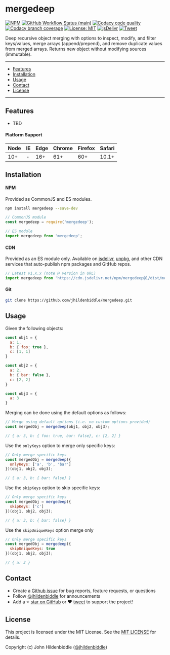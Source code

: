 # mergedeep <!-- omit in toc -->

[![NPM](https://img.shields.io/npm/v/mergedeep.svg?style=flat-square)](https://www.npmjs.com/package/mergedeep)
[![GitHub Workflow Status (main)](https://img.shields.io/github/workflow/status/jhildenbiddle/mergedeep/Build%20&%20Test/main?label=checks&style=flat-square)](https://github.com/jhildenbiddle/mergedeep/actions?query=branch%3Amain+)
[![Codacy code quality](https://img.shields.io/codacy/grade/9831274fda2341129b76ff3582ec0df5/main?style=flat-square)](https://app.codacy.com/gh/jhildenbiddle/mergedeep/dashboard?branch=main)
[![Codacy branch coverage](https://img.shields.io/codacy/coverage/9831274fda2341129b76ff3582ec0df5/main?style=flat-square)](https://app.codacy.com/gh/jhildenbiddle/mergedeep/dashboard?branch=main)
[![License: MIT](https://img.shields.io/badge/License-MIT-yellow.svg?style=flat-square)](https://github.com/jhildenbiddle/mergedeep/blob/main/LICENSE)
[![jsDelivr](https://data.jsdelivr.com/v1/package/npm/mergedeep/badge)](https://www.jsdelivr.com/package/npm/mergedeep)
[![Tweet](https://img.shields.io/twitter/url/http/shields.io.svg?style=social)](https://twitter.com/intent/tweet?url=https%3A%2F%2Fgithub.com%2Fjhildenbiddle%2Fmergedeep&hashtags=css,developers,frontend,javascript)

Deep recursive object merging with options to inspect, modify, and filter keys/values, merge arrays (append/prepend), and remove duplicate values from merged arrays. Returns new object without modifying sources (immutable).

---

- [Features](#features)
- [Installation](#installation)
- [Usage](#usage)
- [Contact](#contact)
- [License](#license)

---

## Features

- TBD

#### Platform Support <!-- omit in toc -->

| Node | IE   | Edge | Chrome | Firefox | Safari |
| ---- | ---- | ---- | ------ | ------- | ------ |
| 10+  | -    | 16+  | 61+    | 60+     | 10.1+  |

## Installation

#### NPM  <!-- omit in toc -->

Provided as CommonJS and ES modules.

```bash
npm install mergedeep --save-dev
```

```javascript
// CommonJS module
const mergedeep = require('mergedeep');
```

```javascript
// ES module
import mergedeep from 'mergedeep';
```

#### CDN  <!-- omit in toc -->

Provided as an ES module only. Available on [jsdelivr](https://www.jsdelivr.com/package/npm/css-vars-ponyfill), [unpkg](https://unpkg.com/browse/css-vars-ponyfill/), and other CDN services that auto-publish npm packages and GitHub repos.

```javascript
// Latest v1.x.x (note @ version in URL)
import mergedeep from 'https://cdn.jsdelivr.net/npm/mergedeep@1/dist/mergedeep.min.mjs';
```

#### Git  <!-- omit in toc -->

```bash
git clone https://github.com/jhildenbiddle/mergedeep.git
```

## Usage

Given the following objects:

```javascript
const obj1 = {
  a: 1,
  b: { foo: true },
  c: [1, 1]
}

const obj2 = {
  a: 2,
  b: { bar: false },
  c: [2, 2]
}

const obj3 = {
  a: 3
}
```

Merging can be done using the default options as follows:

```javascript
// Merge using default options (i.e. no custom options provided)
const mergedObj = mergedeep(obj1, obj2, obj3);

// { a: 3, b: { foo: true, bar: false}, c: [2, 2] }
```

Use the `onlyKeys` option to merge only specific keys:

```javascript
// Only merge specific keys
const mergedObj = mergedeep({
  onlyKeys: ['a', 'b', 'bar']
})(obj1, obj2, obj3);

// { a: 3, b: { bar: false} }
```

Use the `skipKeys` option to skip specific keys:

```javascript
// Only merge specific keys
const mergedObj = mergedeep({
  skipKeys: ['c']
})(obj1, obj2, obj3);

// { a: 3, b: { bar: false} }
```

Use the `skipUniqueKeys` option merge only

```javascript
// Only merge specific keys
const mergedObj = mergedeep({
  skipUniqueKeys: true
})(obj1, obj2, obj3);

// { a: 3 }
```

## Contact

- Create a [Github issue](https://github.com/jhildenbiddle/mergedeep/issues) for bug reports, feature requests, or questions
- Follow [@jhildenbiddle](https://twitter.com/jhildenbiddle) for announcements
- Add a ⭐️ [star on GitHub](https://github.com/jhildenbiddle/mergedeep) or ❤️ [tweet](https://twitter.com/intent/tweet?url=https%3A%2F%2Fgithub.com%2Fjhildenbiddle%2Fmergedeep&hashtags=developers,javascript) to support the project!

## License

This project is licensed under the MIT License. See the [MIT LICENSE](https://github.com/jhildenbiddle/mergedeep/blob/main/LICENSE) for details.

Copyright (c) John Hildenbiddle ([@jhildenbiddle](https://twitter.com/jhildenbiddle))
